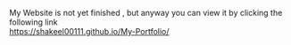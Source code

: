 My Website is not yet finished , but anyway you can view it by clicking the following link <br>
https://shakeel00111.github.io/My-Portfolio/
